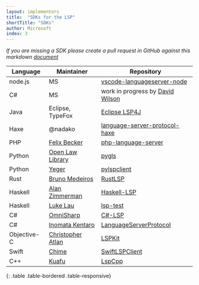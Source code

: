 ```yaml
---
layout: implementors
title:  "SDKs for the LSP"
shortTitle: "SDKs"
author: Microsoft
index: 3
---
```


*If you are missing a SDK please create a pull request in GitHub against this markdown [document](https://github.com/Microsoft/language-server-protocol/blob/gh-pages/_implementors/sdks.md)*

| Language | Maintainer | Repository |
|------|--------|----------|
| node.js | MS | [vscode-languageserver-node](https://github.com/Microsoft/vscode-languageserver-node)  |
| C# | MS | work in progress by [David Wilson](https://github.com/daviwil)  |
| Java | Eclipse, TypeFox |  [Eclipse LSP4J](https://github.com/eclipse/lsp4j) |
| Haxe | @nadako | [language-server-protocol-haxe](https://github.com/vshaxe/language-server-protocol-haxe)|
| PHP | [Felix Becker](https://github.com/felixfbecker) | [php-language-server](https://github.com/felixfbecker/php-language-server)|
| Python | [Open Law Library](http://www.openlawlib.org/) | [pygls](https://github.com/openlawlibrary/pygls)|
| Python | [Yeger](https://github.com/yeger00) | [pylspclient](https://github.com/yeger00/pylspclient)|
| Rust | [Bruno Medeiros](https://github.com/bruno-medeiros) | [RustLSP](https://github.com/RustDT/RustLSP)|
| Haskell | [Alan Zimmerman](https://github.com/alanz) | [Haskell-LSP](https://github.com/alanz/haskell-lsp)|
| Haskell | [Luke Lau](https://github.com/Bubba) | [lsp-test](https://github.com/Bubba/lsp-test)|
| C# | [OmniSharp](http://www.omnisharp.net/) | [C#-LSP](https://github.com/OmniSharp/csharp-language-server-protocol)|
| C# | [Inomata Kentaro](https://github.com/matarillo/) | [LanguageServerProtocol](https://github.com/matarillo/LanguageServerProtocol)|
| Objective-C | [Christopher Atlan](https://twitter.com/catlan) | [LSPKit](https://github.com/catlan/LSPKit)|
| Swift | [Chime](https://twitter.com/chimehq) | [SwiftLSPClient](https://github.com/chimehq/SwiftLSPClient)|
| C++ | [Kuafu](https://github.com/kuafuwang) | [LspCpp](https://github.com/kuafuwang/LspCpp)|
{: .table .table-bordered .table-responsive}
